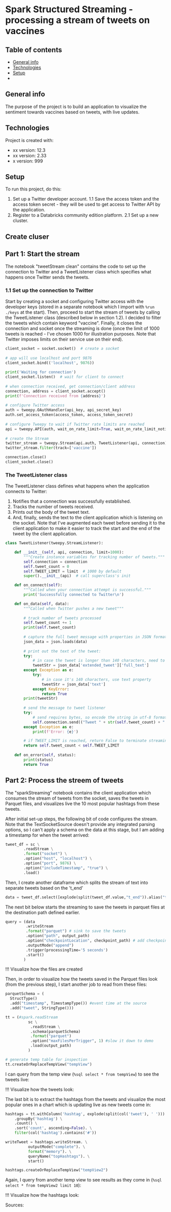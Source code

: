 # Spark Structured Streaming - processing a stream of tweets on vaccines

## Table of contents
* [General info](#general-info)
* [Technologies](#technologies)
* [Setup](#setup)
* [](#setup)

## General info
The purpose of the project is to build an application to visualize the sentiment towards vaccines based on tweets, with live updates.
	
## Technologies
Project is created with:
* xx version: 12.3
* xx version: 2.33
* x version: 999
	
## Setup
To run this project, do this:
1. Set up a Twitter developer account.
1.1 Save the access token and the access token secret - they will be used to get access to Twitter API by the application.
2. Register to a Databricks community edition platform.
2.1 Set up a new cluster. 

## Create cluser

## Part 1: Start the stream

The notebook "tweetStream clean" contains the code to set up the connection to Twitter and a TweetListener class which specifies what happens once Twitter sends the tweets.

### 1.1 Set up the connection to Twitter

Start by creating a socket and configuring Twitter access with the developer keys (stored in a separate notebook which I import with ```%run ./keys``` at the start). Then, proceed to start the stream of tweets by calling the TweetListener class (described below in section 1.2). I decided to filter the tweets which contain keyword "vaccine". Finally, it closes the connection and socket once the streaming is done (once the limit of 1000 tweets is reached - I've chosen 1000 for illustration purposes. Note that Twitter imposes limits on their service use on their end). 

```python
client_socket = socket.socket()  # create a socket 
    
# app will use localhost and port 9876
client_socket.bind(('localhost', 9876))  
 
print('Waiting for connection')
client_socket.listen()  # wait for client to connect
    
# when connection received, get connection/client address
connection, address = client_socket.accept()  
print(f'Connection received from {address}')
 
# configure Twitter access
auth = tweepy.OAuthHandler(api_key, api_secret_key)
auth.set_access_token(access_token, access_token_secret)
    
# configure Tweepy to wait if Twitter rate limits are reached
api = tweepy.API(auth, wait_on_rate_limit=True, wait_on_rate_limit_notify=True)               
 
# create the Stream
twitter_stream = tweepy.Stream(api.auth, TweetListener(api, connection))
twitter_stream.filter(track=['vaccine']) 

connection.close()
client_socket.close()
```

### The TweetListener class

The TweetListener class defines what happens when the application connects to Twitter:
1. Notifies that a connection was successfully established.
2. Tracks the number of tweets received.
3. Prints out the body of the tweet text.
4. And, finally, sends the text to the client application which is listening on the socket. Note that I've augmented each tweet before sending it to the client application to make it easier to track the start and the end of the tweet by the client application.

```python
class TweetListener(tweepy.StreamListener):

    def __init__(self, api, connection, limit=1000):
        """Create instance variables for tracking number of tweets."""
        self.connection = connection
        self.tweet_count = 0
        self.TWEET_LIMIT = limit  # 1000 by default
        super().__init__(api)  # call superclass's init

    def on_connect(self):
        """Called when your connection attempt is successful."""
        print('Successfully connected to Twitter\n')

    def on_data(self, data):
        """Called when Twitter pushes a new tweet"""
        
        # track number of tweets processed
        self.tweet_count += 1  
        print(self.tweet_count)
        
        # capture the full tweet message with properties in JSON format:
        json_data = json.loads(data)
        
        # print out the text of the tweet:
        try:
            # in case the tweet is longer than 140 characters, need to access extended_tweet property
            tweetStr = json_data['extended_tweet']['full_text']
        except Exception as e:
            try:
                # in case it's 140 characters, use text property
                tweetStr = json_data['text']
            except KeyError:
                return True
        print(tweetStr)
        
        # send the message to tweet listener
        try:
            # send requires bytes, so encode the string in utf-8 format
            self.connection.send(("Tweet " + str(self.tweet_count) + ": " + tweetStr + "t_end").encode('utf-8'))
        except Exception as e:
            print(f'Error: {e}')

        # if TWEET_LIMIT is reached, return False to terminate streaming
        return self.tweet_count < self.TWEET_LIMIT
    
    def on_error(self, status):
        print(status)
        return True
```

## Part 2: Process the streem of tweets

The "sparkStreaming" notebook contains the client application which consumes the stream of tweets from the socket, saves the tweets in Parquet files, and visualizes live the 10 most popular hashtags from these tweets.

After initial set-up steps, the following bit of code configures the stream. Note that the TextSocketSource doesn't provide any integrated parsing options, so I can't apply a schema on the data at this stage, but I am adding a timestamp for when the tweet arrived:

```python
tweet_df = sc \
        .readStream \
        .format("socket") \
        .option("host", "localhost") \
        .option("port", 9876) \
        .option("includeTimestamp", "true") \
        .load()
```

Then, I create another dataframe which splits the stream of text into separate tweets based on the 't_end' 

```python
data = tweet_df.select([explode(split(tweet_df.value,"t_end")).alias("tweet"),"timestamp"])
```

The next bit below starts the streaming to save the tweets in parquet files at the destination path defined earlier. 

```python
query = (data
         .writeStream
         .format("parquet") # sink to save the tweets
         .option("path", output_path)
         .option("checkpointLocation", checkpoint_path) # add checkpointing 
         .outputMode("append")
         .trigger(processingTime='5 seconds')
         .start() 
        )
```

!!! Visualize how the files are created

Then, in order to visualize how the tweets saved in the Parquet files look (from the previous step), I start another job to read from these files:

```python
parquetSchema = (
  StructType()
  .add("timestamp", TimestampType()) #event time at the source
  .add("tweet", StringType()))

tt = (#spark.readStream
          sc \
           .readStream \
           .schema(parquetSchema)
           .format("parquet")
           .option("maxFilesPerTrigger", 1) #slow it down to demo
           .load(output_path)
          )

# generate temp table for inspection
tt.createOrReplaceTempView("tempView")
```

I can query from the temp view (```%sql select * from tempView```) to see the tweets live:

!!! Visualize how the tweets look:

The last bit is to extract the hashtags from the tweets and visualize the most popular ones in a chart which is updating live as new tweets come in:

```python
hashtags = tt.withColumn('hashtag', explode(split(col('tweet'), ' '))) \
    .groupBy('hashtag') \
    .count() \
    .sort('count', ascending=False). \
    filter(col('hashtag').contains('#'))

writeTweet = hashtags.writeStream. \
          outputMode("complete"). \
          format("memory"). \
          queryName("topHashtags"). \
          start()

hashtags.createOrReplaceTempView("tempView2")
```

Again, I query from another temp view to see results as they come in (```%sql select * from tempView2 limit 10```):

!!! Visualize how the hashtags look:





Sources:



